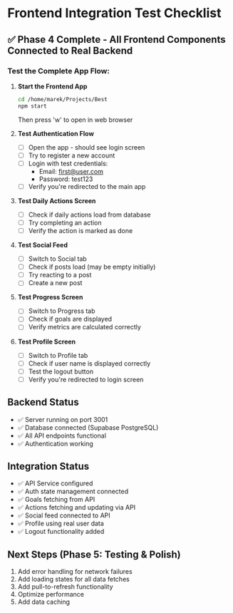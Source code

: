 # Frontend Integration Test Checklist

## ✅ Phase 4 Complete - All Frontend Components Connected to Real Backend

### Test the Complete App Flow:

1. **Start the Frontend App**
   ```bash
   cd /home/marek/Projects/Best
   npm start
   ```
   Then press 'w' to open in web browser

2. **Test Authentication Flow**
   - [ ] Open the app - should see login screen
   - [ ] Try to register a new account
   - [ ] Login with test credentials:
     - Email: first@user.com
     - Password: test123
   - [ ] Verify you're redirected to the main app

3. **Test Daily Actions Screen**
   - [ ] Check if daily actions load from database
   - [ ] Try completing an action
   - [ ] Verify the action is marked as done

4. **Test Social Feed**
   - [ ] Switch to Social tab
   - [ ] Check if posts load (may be empty initially)
   - [ ] Try reacting to a post
   - [ ] Create a new post

5. **Test Progress Screen**
   - [ ] Switch to Progress tab
   - [ ] Check if goals are displayed
   - [ ] Verify metrics are calculated correctly

6. **Test Profile Screen**
   - [ ] Switch to Profile tab
   - [ ] Check if user name is displayed correctly
   - [ ] Test the logout button
   - [ ] Verify you're redirected to login screen

## Backend Status
- ✅ Server running on port 3001
- ✅ Database connected (Supabase PostgreSQL)
- ✅ All API endpoints functional
- ✅ Authentication working

## Integration Status
- ✅ API Service configured
- ✅ Auth state management connected
- ✅ Goals fetching from API
- ✅ Actions fetching and updating via API
- ✅ Social feed connected to API
- ✅ Profile using real user data
- ✅ Logout functionality added

## Next Steps (Phase 5: Testing & Polish)
1. Add error handling for network failures
2. Add loading states for all data fetches
3. Add pull-to-refresh functionality
4. Optimize performance
5. Add data caching